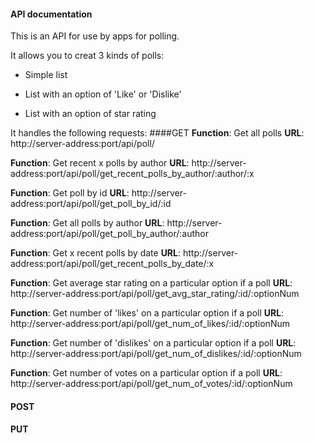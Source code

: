 #### API documentation

This is an API for use by apps for polling.

It allows you to creat 3 kinds of polls:
* Simple list

* List with an option of 'Like' or 'Dislike'
 
* List with an option of star rating
 

It handles the following requests:
####GET
  **Function**: Get all polls
  **URL**: http://server-address:port/api/poll/

  **Function**: Get recent x polls by author
  **URL**: http://server-address:port/api/poll/get_recent_polls_by_author/:author/:x

  **Function**: Get poll by id
  **URL**: http://server-address:port/api/poll/get_poll_by_id/:id

  **Function**: Get all polls by author
  **URL**: http://server-address:port/api/poll/get_poll_by_author/:author

  **Function**: Get x recent polls by date
  **URL**: http://server-address:port/api/poll/get_recent_polls_by_date/:x

  **Function**: Get average star rating on a particular option if a poll
  **URL**: http://server-address:port/api/poll/get_avg_star_rating/:id/:optionNum
  
  **Function**: Get number of 'likes' on a particular option if a poll
  **URL**: http://server-address:port/api/poll/get_num_of_likes/:id/:optionNum
  
  **Function**: Get number of 'dislikes' on a particular option if a poll
  **URL**: http://server-address:port/api/poll/get_num_of_dislikes/:id/:optionNum
  
  **Function**: Get number of votes on a particular option if a poll
  **URL**: http://server-address:port/api/poll/get_num_of_votes/:id/:optionNum

#### POST
#### PUT